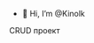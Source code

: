 - 👋 Hi, I’m @Kinolk

CRUD проект
<!---
Kinolk/Kinolk is a ✨ special ✨ repository because its `README.md` (this file) appears on your GitHub profile.
You can click the Preview link to take a look at your changes.
--->
